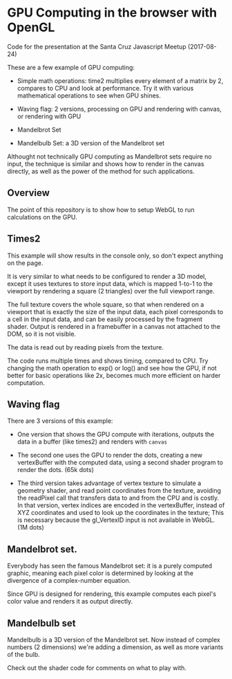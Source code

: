 # GPU Computing in the browser with OpenGL

Code for the presentation at the Santa Cruz Javascript Meetup (2017-08-24)

These are a few example of GPU computing:

- Simple math operations: time2 multiplies every element of a matrix by 2, compares to CPU and look at performance.
Try it with various mathematical operations to see when GPU shines.

- Waving flag: 2 versions, processing on GPU and rendering with canvas, or rendering with GPU

- Mandelbrot Set

- Mandelbulb Set: a 3D version of the Mandelbrot set

Althought not technically GPU computing as Mandelbrot sets require no input,
the technique is similar and shows how to render in the canvas directly, as well as the power of the method for such applications.

## Overview

The point of this repository is to show how to setup WebGL to run calculations on the GPU.

## Times2

This example will show results in the console only, so don't expect anything on the page.

It is very similar to what needs to be configured to render a 3D model, except it uses textures to
store input data, which is mapped 1-to-1 to the viewport by rendering a square (2 triangles) over the full
viewport range.

The full texture covers the whole square, so that when rendered on a viewport that is exactly the size of the
input data, each pixel corresponds to a cell in the input data, and can be easily processed by the fragment shader.
Output is rendered in a framebuffer in a canvas not attached to the DOM, so it is not visible.

The data is read out by reading pixels from the texture.

The code runs multiple times and shows timing, compared to CPU.
Try changing the math operation to exp() or log() and see how the GPU, if not better for basic operations like 2x, becomes much more efficient on harder computation.

## Waving flag

There are 3 versions of this example:

- One version that shows the GPU compute with iterations, outputs the data in a buffer (like times2) and renders with `canvas`

- The second one uses the GPU to render the dots, creating a new vertexBuffer with the computed data, using a second shader program to render the dots. (65k dots)

- The third version takes advantage of vertex texture to simulate a geometry shader, and read point coordinates from the texture,
avoiding the readPixel call that transfers data to and from the CPU and is costly. In that version, vertex indices are encoded in the vertexBuffer, instead of XYZ coordinates
and used to look up the coordinates in the texture; This is necessary because the gl_VertexID input is not available in WebGL. (1M dots)


## Mandelbrot set.

Everybody has seen the famous Mandelbrot set: it is a purely computed graphic, meaning each pixel color is determined by looking at the divergence of a complex-number equation.

Since GPU is designed for rendering, this example computes each pixel's color value and renders it as output directly.

## Mandelbulb set

Mandelbulb is a 3D version of the Mandelbrot set. Now instead of complex numbers (2 dimensions) we're adding a dimension, as well as more variants of the bulb.

Check out the shader code for comments on what to play with.

